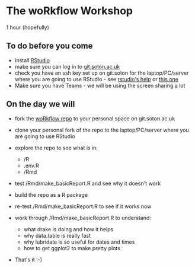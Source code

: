 # The woRkflow Workshop

1 hour (hopefully)

## To do before you come

 * install [RStudio](https://rstudio.com/products/rstudio/)
 * make sure you can log in to [git.soton.ac.uk](git.soton.ac.uk/)
 * check you have an ssh key set up on git.soton for the laptop/PC/server where you are going to use RStudio - see [rstudio's help](https://support.rstudio.com/hc/en-us/articles/200532077-Version-Control-with-Git-and-SVN) or [this one](https://happygitwithr.com/ssh-keys.html)
 * Make sure you have Teams - we will be using the screen sharing a lot

## On the day we will

 * fork the [woRkflow repo](https://git.soton.ac.uk/SERG/workflow) to your personal space on git.soton.ac.uk
 * clone your personal fork of the repo to the laptop/PC/server where you are going to use RStudio 
 * explore the repo to see what is in:
   * /R
   * .env.R
   * /Rmd
 * test /Rmd/make_basicReport.R and see why it doesn't work
 * build the repo as a R package
 * re-test /Rmd/make_basicReport.R to see if it works now
 * work through /Rmd/make_basicReport.R to understand:
   * what drake is doing and how it helps
   * why data.table is really fast
   * why lubridate is so useful for dates and times
   * how to get ggplot2 to make pretty plots
  
 * That's it :-)